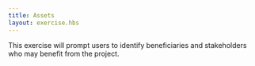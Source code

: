 ```yaml
---
title: Assets
layout: exercise.hbs
---
```

This exercise will prompt users to identify beneficiaries and stakeholders who may benefit from the project.
